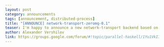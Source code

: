 ```yaml
---
layout: post
category: announcements
tags: [announcement, distributed-process]
title: "[ANNOUNCE] network-transport-zeromq-0.1"
teaser: I'm happy to announce a new network-transport backend based on the 0MQ brokerless protocol
author: Alexander Vershilov
link: https://groups.google.com/forum/#!topic/parallel-haskell/1Yu1VkI7YkY
---
```

